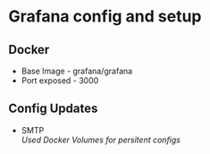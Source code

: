# Grafana config and setup
## Docker  
- Base Image - grafana/grafana
- Port exposed - 3000
## Config Updates
- SMTP\
*Used Docker Volumes for persitent configs*
